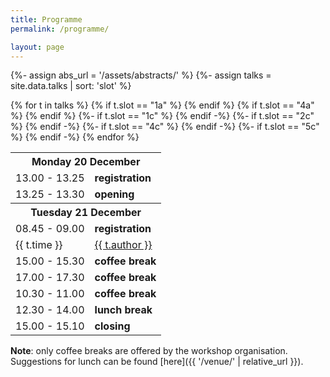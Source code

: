 ```yaml
---
title: Programme 
permalink: /programme/

layout: page
---
```


{%- assign abs_url = '/assets/abstracts/' %} 
{%- assign talks = site.data.talks | sort: 'slot' %} 

<table>
  <tbody> 
{% for t in talks %} 
{% if t.slot == "1a" %}
<tr> <th colspan="2">  Monday 20 December </th> </tr> 
<tr> <td> 13.00 - 13.25 </td> <td><strong>registration</strong></td> </tr> 
<tr> <td> 13.25 - 13.30 </td> <td><strong>opening</strong></td> </tr> 
{% endif %}
{% if t.slot == "4a" %}
<tr> <th colspan="2"> Tuesday 21 December </th> </tr> 
<tr> <td> 08.45 - 09.00 </td> <td><strong>registration</strong></td> </tr> 
{% endif %} 
<tr>
  <td> {{ t.time }} </td>
  <td> 
    <a href="{{ t.abs | prepend: abs_url | relative_url }}" target="_blank">{{ t.author }}</a> 
  </td>
</tr> 
{%- if t.slot == "1c" %}
<tr> 
  <td> 15.00 - 15.30 </td>
  <td> <strong>coffee break</strong> </td>
</tr> 
{% endif -%} 
{%- if t.slot == "2c" %}
<tr>
  <td> 17.00 - 17.30 </td>
  <td> <strong>coffee break</strong> </td>
</tr>
{% endif -%} 
{%- if t.slot == "4c" %}
<tr>
  <td> 10.30 - 11.00 </td>
  <td> <strong>coffee break</strong> </td> 
</tr>
{% endif -%} 
{%- if t.slot == "5c" %}
<tr>
  <td> 12.30 - 14.00 </td>
  <td> <strong>lunch break</strong> </td>
</tr> 
{% endif -%} 
{% endfor %} 
<tr> <td> 15.00 - 15.10 </td> <td><strong>closing</strong></td> </tr> 
</tbody> </table> 

**Note**: only coffee breaks are offered by the workshop organisation. Suggestions for lunch can be found [here]({{ '/venue/' | relative_url }}).




